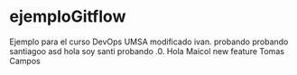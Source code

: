 # ejemploGitflow
Ejemplo para el curso DevOps UMSA
modificado
ivan.
probando probando
santiagoo
asd
hola soy santi
probando
.0.
Hola Maicol
new feature
Tomas Campos
